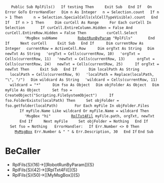 &nbsp;&nbsp;&nbsp;&nbsp;
`Public Sub RplFils()`
&nbsp;&nbsp;&nbsp;&nbsp;`If testing Then`
&nbsp;&nbsp;&nbsp;&nbsp;&nbsp;&nbsp;&nbsp;&nbsp;`Exit Sub`
&nbsp;&nbsp;&nbsp;&nbsp;`End If`
&nbsp;&nbsp;&nbsp;&nbsp;`On Error GoTo ErrorHandler`
&nbsp;&nbsp;&nbsp;&nbsp;`Dim n As Integer`
&nbsp;&nbsp;&nbsp;&nbsp;`n = Selection.count`
&nbsp;&nbsp;&nbsp;&nbsp;`If n > 1 Then`
&nbsp;&nbsp;&nbsp;&nbsp;&nbsp;&nbsp;&nbsp;&nbsp;`n = Selection.SpecialCells(xlCellTypeVisible).count`
&nbsp;&nbsp;&nbsp;&nbsp;`End If`
&nbsp;&nbsp;&nbsp;&nbsp;`If n > 1 Then`
&nbsp;&nbsp;&nbsp;&nbsp;&nbsp;&nbsp;&nbsp;&nbsp;`Dim curCell As Range`
&nbsp;&nbsp;&nbsp;&nbsp;&nbsp;&nbsp;&nbsp;&nbsp;`For Each curCell In Selection`
&nbsp;&nbsp;&nbsp;&nbsp;&nbsp;&nbsp;&nbsp;&nbsp;&nbsp;&nbsp;&nbsp;&nbsp;`If curCell.EntireColumn.Hidden = False And curCell.EntireRow.Hidden = False Then`
&nbsp;&nbsp;&nbsp;&nbsp;&nbsp;&nbsp;&nbsp;&nbsp;&nbsp;&nbsp;&nbsp;&nbsp;&nbsp;&nbsp;&nbsp;&nbsp;`curCell.Select`
&nbsp;&nbsp;&nbsp;&nbsp;&nbsp;&nbsp;&nbsp;&nbsp;&nbsp;&nbsp;&nbsp;&nbsp;&nbsp;&nbsp;&nbsp;&nbsp;`'MsgBox subName`
&nbsp;&nbsp;&nbsp;&nbsp;&nbsp;&nbsp;&nbsp;&nbsp;&nbsp;&nbsp;&nbsp;&nbsp;&nbsp;&nbsp;&nbsp;&nbsp;[`RobotRunByParam`](RobotRunByParam)` "RplFils"`
&nbsp;&nbsp;&nbsp;&nbsp;&nbsp;&nbsp;&nbsp;&nbsp;&nbsp;&nbsp;&nbsp;&nbsp;`End If`
&nbsp;&nbsp;&nbsp;&nbsp;&nbsp;&nbsp;&nbsp;&nbsp;`Next curCell`
&nbsp;&nbsp;&nbsp;&nbsp;&nbsp;&nbsp;&nbsp;&nbsp;`Exit Sub`
&nbsp;&nbsp;&nbsp;&nbsp;`End If`
&nbsp;&nbsp;&nbsp;&nbsp;
&nbsp;&nbsp;&nbsp;&nbsp;`Dim currentRow As Integer`
&nbsp;&nbsp;&nbsp;&nbsp;`currentRow = ActiveCell.Row`
&nbsp;&nbsp;&nbsp;&nbsp;
&nbsp;&nbsp;&nbsp;&nbsp;`Dim orgTxt As String`
&nbsp;&nbsp;&nbsp;&nbsp;`Dim newTxt As String`
&nbsp;&nbsp;&nbsp;&nbsp;`'orgTxt = Cells(currentRow, 10)`
&nbsp;&nbsp;&nbsp;&nbsp;`'orgTxt = Cells(currentRow, 11)`
&nbsp;&nbsp;&nbsp;&nbsp;`'newTxt = Cells(currentRow, 13)`
&nbsp;&nbsp;&nbsp;&nbsp;
&nbsp;&nbsp;&nbsp;&nbsp;`orgTxt = Cells(currentRow, 24)`
&nbsp;&nbsp;&nbsp;&nbsp;`newTxt = Cells(currentRow, 25)`
&nbsp;&nbsp;&nbsp;&nbsp;
&nbsp;&nbsp;&nbsp;&nbsp;`If orgTxt = newTxt Then`
&nbsp;&nbsp;&nbsp;&nbsp;&nbsp;&nbsp;&nbsp;&nbsp;`Exit Sub`
&nbsp;&nbsp;&nbsp;&nbsp;`End If`
&nbsp;&nbsp;&nbsp;&nbsp;
&nbsp;&nbsp;&nbsp;&nbsp;`Dim localPath As String`
&nbsp;&nbsp;&nbsp;&nbsp;`localPath = Cells(currentRow, 9)`
&nbsp;&nbsp;&nbsp;&nbsp;`'localPath = Replace(localPath, "\", "/")`
&nbsp;&nbsp;&nbsp;&nbsp;`Dim wildcard As String`
&nbsp;&nbsp;&nbsp;&nbsp;`'wildcard = Cells(currentRow, 11)`
&nbsp;&nbsp;&nbsp;&nbsp;`wildcard = "*"`
&nbsp;&nbsp;&nbsp;&nbsp;
&nbsp;&nbsp;&nbsp;&nbsp;`Dim fso As Object`
&nbsp;&nbsp;&nbsp;&nbsp;`Dim objFolder As Object`
&nbsp;&nbsp;&nbsp;&nbsp;`Dim myFile As Object`
&nbsp;&nbsp;&nbsp;&nbsp;
&nbsp;&nbsp;&nbsp;&nbsp;`Set fso = CreateObject("Scripting.FileSystemObject")`
&nbsp;&nbsp;&nbsp;&nbsp;
&nbsp;&nbsp;&nbsp;&nbsp;`If fso.FolderExists(localPath) Then`
&nbsp;&nbsp;&nbsp;&nbsp;&nbsp;&nbsp;&nbsp;&nbsp;`Set objFolder = fso.getfolder(localPath)`
&nbsp;&nbsp;&nbsp;&nbsp;
&nbsp;&nbsp;&nbsp;&nbsp;&nbsp;&nbsp;&nbsp;&nbsp;`For Each myFile In objFolder.Files`
&nbsp;&nbsp;&nbsp;&nbsp;&nbsp;&nbsp;&nbsp;&nbsp;&nbsp;&nbsp;&nbsp;&nbsp;`If myFile.Name Like wildcard Or myFile.Name = wildcard Then`
&nbsp;&nbsp;&nbsp;&nbsp;&nbsp;&nbsp;&nbsp;&nbsp;&nbsp;&nbsp;&nbsp;&nbsp;&nbsp;&nbsp;&nbsp;&nbsp;`'MsgBox "hi"`
&nbsp;&nbsp;&nbsp;&nbsp;&nbsp;&nbsp;&nbsp;&nbsp;&nbsp;&nbsp;&nbsp;&nbsp;&nbsp;&nbsp;&nbsp;&nbsp;[`RplTxt4Fil`](RplTxt4Fil)` myFile.path, orgTxt, newTxt`
&nbsp;&nbsp;&nbsp;&nbsp;&nbsp;&nbsp;&nbsp;&nbsp;&nbsp;&nbsp;&nbsp;&nbsp;`End If`
&nbsp;&nbsp;&nbsp;&nbsp;&nbsp;&nbsp;&nbsp;&nbsp;`Next myFile`
&nbsp;&nbsp;&nbsp;&nbsp;&nbsp;&nbsp;&nbsp;&nbsp;`Set objFolder = Nothing`
&nbsp;&nbsp;&nbsp;&nbsp;`End If`
&nbsp;&nbsp;&nbsp;&nbsp;
&nbsp;&nbsp;&nbsp;&nbsp;`Set fso = Nothing`
&nbsp;&nbsp;&nbsp;&nbsp;
`ErrorHandler:`
&nbsp;&nbsp;&nbsp;&nbsp;`If Err.Number <> 0 Then`
&nbsp;&nbsp;&nbsp;&nbsp;&nbsp;&nbsp;&nbsp;&nbsp;[`MyMsgBox`](MyMsgBox)` Err.Number & " " & Err.Description, 30`
&nbsp;&nbsp;&nbsp;&nbsp;`End If`
`End Sub`


# BeCaller
- RplFils{S}(16)->[[RobotRunByParam]]{S}
- RplFils{S}(42)->[[RplTxt4Fil]]{S}
- RplFils{S}(50)->[[MyMsgBox]]{S}

